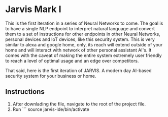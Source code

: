 # Jarvis Mark I

This is the first iteration in a series of Neural Networks to come. The goal is to have a single NLP endpoint to interpret natural language and convert them to a set of instructions for other endpoints in other Neural Networks, personal devices and IoT devices, like this security system. This is very similar to alexa and google home, only, its reach will extend outside of your home and will interact with network of other personal assistant AI's. It comes with the caveat of making the entire system extremely user friendly to reach a level of optimal usage and an edge over competitors. 

That said, here is the first iteration of JARVIS. A modern day AI-based security system for your business or home. 

## Instructions

1. After downlading the file, navigate to the root of the project file. 
2. Run ``` source jarvis-ide/bin/activate